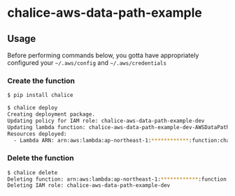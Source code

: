 # chalice-aws-data-path-example

## Usage

Before performing commands below, you gotta have appropriately configured your `~/.aws/config` and `~/.aws/credentials`

### Create the function

```sh
$ pip install chalice
```

```sh
$ chalice deploy
Creating deployment package.
Updating policy for IAM role: chalice-aws-data-path-example-dev
Updating lambda function: chalice-aws-data-path-example-dev-AWSDataPathExample
Resources deployed:
  - Lambda ARN: arn:aws:lambda:ap-northeast-1:************:function:chalice-aws-data-path-example-dev-AWSDataPathExample
```

### Delete the function

```sh
$ chalice delete
Deleting function: arn:aws:lambda:ap-northeast-1:************:function:chalice-aws-data-path-example-dev-AWSDataPathExample
Deleting IAM role: chalice-aws-data-path-example-dev
```
